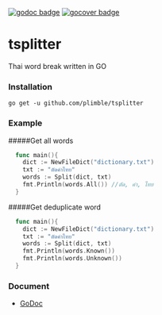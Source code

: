 [![godoc badge](http://godoc.org/github.com/plimble/tsplitter?status.png)](http://godoc.org/github.com/plimble/tsplitter) [![gocover badge](http://gocover.io/_badge/github.com/plimble/tsplitter)](http://gocover.io/github.com/plimble/tsplitter)


tsplitter
=========

Thai word break written in GO

### Installation
`go get -u github.com/plimble/tsplitter`

### Example

#####Get all words
```go
  func main(){
    dict := NewFileDict("dictionary.txt")
    txt := "ตัดคำไทย"
    words := Split(dict, txt)
    fmt.Println(words.All()) //ตัด, คำ, ไทย
  }
```

#####Get deduplicate word
```go
  func main(){
    dict := NewFileDict("dictionary.txt")
    txt := "ตัดคำไทย"
    words := Split(dict, txt)
    fmt.Println(words.Known())
    fmt.Println(words.Unknown())
  }
```

### Document
 - [GoDoc](http://godoc.org/github.com/plimble/tsplitter)